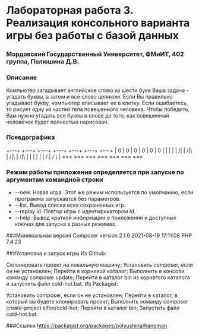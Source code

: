 # Лабораторная работа 3. Реализация консольного варианта игры без работы с базой данных
### Мордовский Государственный Университет, ФМиИТ, 402 группа, Полюшина Д.В.

### Описание
 Компьютер загадывает английское слово из шести букв Ваша задача - угадать буквы, а затем и все слово целиком.
 Если Вы правильно угадывает букву, компьютер вписывает ее в клетку. Если ошибаетесь, то рисует одну из частей тела 
 повешенного человека. Чтобы победить, Вам нужно угадать все буквы в слове до того, как повешенный человечек будет
 полностью нарисован.

### Псевдографика
+---+    +---+    +---+    +---+    +---+    +---+    +---+
    |    0   |    0   |    0   |    0   |    0   |    0   |
    |        |    |   |   /|   |   /|\  |   /|\  |   /|\  |
    |        |        |        |        |   /    |   / \  |
   ===      ===      ===      ===      ===      ===      ===


### Режим работы приложения определяется при запуске по аргументам командной строки
* --new. Новая игра. Этот же режим используется по умолчанию, если программа запускается без параметров.
* --list. Вывод списка всех сохраненных игр.
* --replay id. Повтор игры с идентификатором id.
* --help. Вывод краткой информации о приложении и доступных ключах для запуска в разных режимах.

###Минимальная версия
Composer version 2.1.6 2021-08-19 17:11:08
PHP 7.4.23

###Установка и запуск игры
Из Github:

Склонировать проект на локальную машину;
Установить composer, если он не установлен;
Перейти в корневой каталог;
Выполнить в консоли команду composer update;
Перейти в каталог bin из корнегого каталога и запустить файл cold-hot.bat.
Из Packagist:

Установить composer, если он не установлен;
Перейти в каталог, в который вы будете клонировать проект;
Выполнить команду composer create-project sifon/cold-hot;
Перейти в каталог bin;
Запустить файл cold-hot.bat.

###Ссылки
https://packagist.org/packages/polyushina/hangman